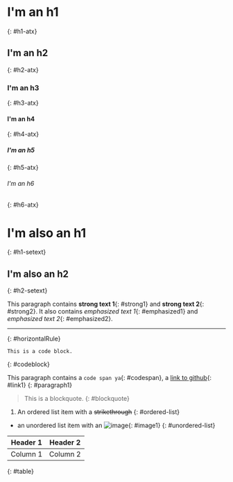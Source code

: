 # I'm an h1
{: #h1-atx}

## I'm an h2
{: #h2-atx}

### I'm an h3
{: #h3-atx}

#### I'm an h4
{: #h4-atx}

##### I'm an h5
{: #h5-atx}

###### I'm an h6
{: #h6-atx}

I'm also an h1
========
{: #h1-setext}

I'm also an h2
--------
{: #h2-setext}

This paragraph contains **strong text 1**{: #strong1} and __strong text 2__{: #strong2}.  It also contains *emphasized text 1*{: #emphasized1} and _emphasized text 2_{: #emphasized2}.

----------
{: #horizontalRule}

    This is a code block.
{: #codeblock}

This paragraph contains a `code span ya`{: #codespan}, a [link to github](https://www.github.com){: #link1}
{: #paragraph1}


> This is a blockquote.
{: #blockquote}


1. An ordered list item with a ~~strikethrough~~
{: #ordered-list}


- an unordered list item with an ![image]("./non-existent-image.png" "a title"){: #image1}
{: #unordered-list}


| Header 1 | Header 2 |
|----------|----------|
| Column 1 | Column 2 |
{: #table}
